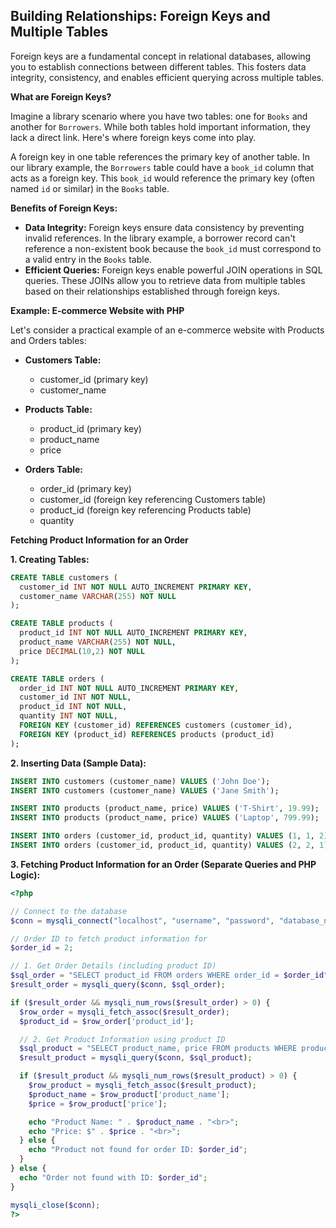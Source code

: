 ## Building Relationships: Foreign Keys and Multiple Tables

Foreign keys are a fundamental concept in relational databases, allowing you to establish connections between different tables. This fosters data integrity, consistency, and enables efficient querying across multiple tables.

**What are Foreign Keys?**

Imagine a library scenario where you have two tables: one for `Books` and another for `Borrowers`. While both tables hold important information, they lack a direct link. Here's where foreign keys come into play.

A foreign key in one table references the primary key of another table. In our library example, the `Borrowers` table could have a `book_id` column that acts as a foreign key. This `book_id` would reference the primary key (often named `id` or similar) in the `Books` table.

**Benefits of Foreign Keys:**

- **Data Integrity:** Foreign keys ensure data consistency by preventing invalid references. In the library example, a borrower record can't reference a non-existent book because the `book_id` must correspond to a valid entry in the `Books` table.
- **Efficient Queries:** Foreign keys enable powerful JOIN operations in SQL queries. These JOINs allow you to retrieve data from multiple tables based on their relationships established through foreign keys.

**Example: E-commerce Website with PHP**

Let's consider a practical example of an e-commerce website with Products and Orders tables:

- **Customers Table:**

  - customer_id (primary key)
  - customer_name

- **Products Table:**
  - product_id (primary key)
  - product_name
  - price
- **Orders Table:**
  - order_id (primary key)
  - customer_id (foreign key referencing Customers table)
  - product_id (foreign key referencing Products table)
  - quantity

**Fetching Product Information for an Order**

**1. Creating Tables:**

```sql
CREATE TABLE customers (
  customer_id INT NOT NULL AUTO_INCREMENT PRIMARY KEY,
  customer_name VARCHAR(255) NOT NULL
);

CREATE TABLE products (
  product_id INT NOT NULL AUTO_INCREMENT PRIMARY KEY,
  product_name VARCHAR(255) NOT NULL,
  price DECIMAL(10,2) NOT NULL
);

CREATE TABLE orders (
  order_id INT NOT NULL AUTO_INCREMENT PRIMARY KEY,
  customer_id INT NOT NULL,
  product_id INT NOT NULL,
  quantity INT NOT NULL,
  FOREIGN KEY (customer_id) REFERENCES customers (customer_id),
  FOREIGN KEY (product_id) REFERENCES products (product_id)
);
```

**2. Inserting Data (Sample Data):**

```sql
INSERT INTO customers (customer_name) VALUES ('John Doe');
INSERT INTO customers (customer_name) VALUES ('Jane Smith');

INSERT INTO products (product_name, price) VALUES ('T-Shirt', 19.99);
INSERT INTO products (product_name, price) VALUES ('Laptop', 799.99);

INSERT INTO orders (customer_id, product_id, quantity) VALUES (1, 1, 2);  -- John Doe orders 2 T-Shirts
INSERT INTO orders (customer_id, product_id, quantity) VALUES (2, 2, 1);  -- Jane Smith orders 1 Laptop
```

**3. Fetching Product Information for an Order (Separate Queries and PHP Logic):**

```php
<?php

// Connect to the database
$conn = mysqli_connect("localhost", "username", "password", "database_name");

// Order ID to fetch product information for
$order_id = 2;

// 1. Get Order Details (including product ID)
$sql_order = "SELECT product_id FROM orders WHERE order_id = $order_id";
$result_order = mysqli_query($conn, $sql_order);

if ($result_order && mysqli_num_rows($result_order) > 0) {
  $row_order = mysqli_fetch_assoc($result_order);
  $product_id = $row_order['product_id'];

  // 2. Get Product Information using product ID
  $sql_product = "SELECT product_name, price FROM products WHERE product_id = $product_id";
  $result_product = mysqli_query($conn, $sql_product);

  if ($result_product && mysqli_num_rows($result_product) > 0) {
    $row_product = mysqli_fetch_assoc($result_product);
    $product_name = $row_product['product_name'];
    $price = $row_product['price'];

    echo "Product Name: " . $product_name . "<br>";
    echo "Price: $" . $price . "<br>";
  } else {
    echo "Product not found for order ID: $order_id";
  }
} else {
  echo "Order not found with ID: $order_id";
}

mysqli_close($conn);
?>
```
